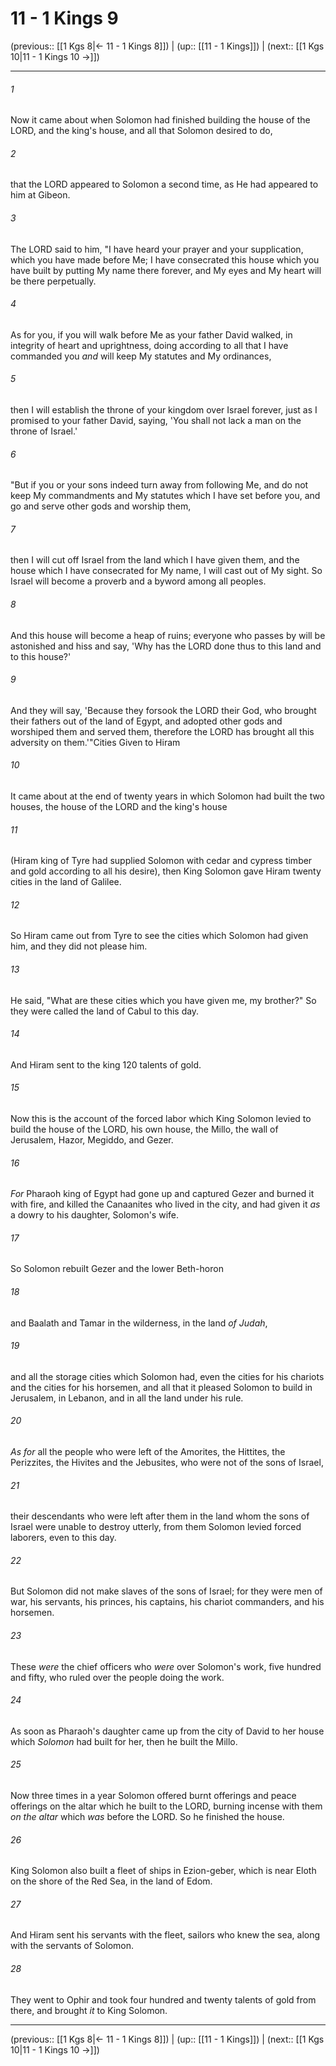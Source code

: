 # 11 - 1 Kings 9

(previous:: [[1 Kgs 8|← 11 - 1 Kings 8]]) | (up:: [[11 - 1 Kings]]) | (next:: [[1 Kgs 10|11 - 1 Kings 10 →]])

***


###### 1 
Now it came about when Solomon had finished building the house of the LORD, and the king's house, and all that Solomon desired to do, 

###### 2 
that the LORD appeared to Solomon a second time, as He had appeared to him at Gibeon. 

###### 3 
The LORD said to him, "I have heard your prayer and your supplication, which you have made before Me; I have consecrated this house which you have built by putting My name there forever, and My eyes and My heart will be there perpetually. 

###### 4 
As for you, if you will walk before Me as your father David walked, in integrity of heart and uprightness, doing according to all that I have commanded you _and_ will keep My statutes and My ordinances, 

###### 5 
then I will establish the throne of your kingdom over Israel forever, just as I promised to your father David, saying, 'You shall not lack a man on the throne of Israel.' 

###### 6 
"But if you or your sons indeed turn away from following Me, and do not keep My commandments and My statutes which I have set before you, and go and serve other gods and worship them, 

###### 7 
then I will cut off Israel from the land which I have given them, and the house which I have consecrated for My name, I will cast out of My sight. So Israel will become a proverb and a byword among all peoples. 

###### 8 
And this house will become a heap of ruins; everyone who passes by will be astonished and hiss and say, 'Why has the LORD done thus to this land and to this house?' 

###### 9 
And they will say, 'Because they forsook the LORD their God, who brought their fathers out of the land of Egypt, and adopted other gods and worshiped them and served them, therefore the LORD has brought all this adversity on them.'"Cities Given to Hiram 

###### 10 
It came about at the end of twenty years in which Solomon had built the two houses, the house of the LORD and the king's house 

###### 11 
(Hiram king of Tyre had supplied Solomon with cedar and cypress timber and gold according to all his desire), then King Solomon gave Hiram twenty cities in the land of Galilee. 

###### 12 
So Hiram came out from Tyre to see the cities which Solomon had given him, and they did not please him. 

###### 13 
He said, "What are these cities which you have given me, my brother?" So they were called the land of Cabul to this day. 

###### 14 
And Hiram sent to the king 120 talents of gold. 

###### 15 
Now this is the account of the forced labor which King Solomon levied to build the house of the LORD, his own house, the Millo, the wall of Jerusalem, Hazor, Megiddo, and Gezer. 

###### 16 
_For_ Pharaoh king of Egypt had gone up and captured Gezer and burned it with fire, and killed the Canaanites who lived in the city, and had given it _as_ a dowry to his daughter, Solomon's wife. 

###### 17 
So Solomon rebuilt Gezer and the lower Beth-horon 

###### 18 
and Baalath and Tamar in the wilderness, in the land _of Judah_, 

###### 19 
and all the storage cities which Solomon had, even the cities for his chariots and the cities for his horsemen, and all that it pleased Solomon to build in Jerusalem, in Lebanon, and in all the land under his rule. 

###### 20 
_As for_ all the people who were left of the Amorites, the Hittites, the Perizzites, the Hivites and the Jebusites, who were not of the sons of Israel, 

###### 21 
their descendants who were left after them in the land whom the sons of Israel were unable to destroy utterly, from them Solomon levied forced laborers, even to this day. 

###### 22 
But Solomon did not make slaves of the sons of Israel; for they were men of war, his servants, his princes, his captains, his chariot commanders, and his horsemen. 

###### 23 
These _were_ the chief officers who _were_ over Solomon's work, five hundred and fifty, who ruled over the people doing the work. 

###### 24 
As soon as Pharaoh's daughter came up from the city of David to her house which _Solomon_ had built for her, then he built the Millo. 

###### 25 
Now three times in a year Solomon offered burnt offerings and peace offerings on the altar which he built to the LORD, burning incense with them _on the altar_ which _was_ before the LORD. So he finished the house. 

###### 26 
King Solomon also built a fleet of ships in Ezion-geber, which is near Eloth on the shore of the Red Sea, in the land of Edom. 

###### 27 
And Hiram sent his servants with the fleet, sailors who knew the sea, along with the servants of Solomon. 

###### 28 
They went to Ophir and took four hundred and twenty talents of gold from there, and brought _it_ to King Solomon.

***

(previous:: [[1 Kgs 8|← 11 - 1 Kings 8]]) | (up:: [[11 - 1 Kings]]) | (next:: [[1 Kgs 10|11 - 1 Kings 10 →]])
